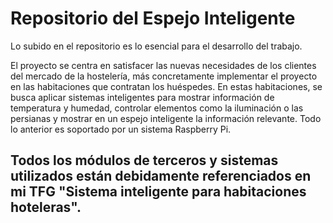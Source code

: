 # Repositorio del Espejo Inteligente
Lo subido en el repositorio es lo esencial para el desarrollo del trabajo.

El proyecto se centra en satisfacer las nuevas necesidades de los clientes del mercado de la hostelería,
más concretamente implementar el proyecto en las habitaciones que contratan los huéspedes. 
En estas habitaciones, se busca aplicar sistemas inteligentes para mostrar información de temperatura y humedad,
controlar elementos como la iluminación o las persianas y mostrar en un espejo inteligente la información relevante. 
Todo lo anterior es soportado por un sistema Raspberry Pi.

## Todos los módulos de terceros y sistemas utilizados están debidamente referenciados en mi TFG "Sistema inteligente para habitaciones hoteleras".
